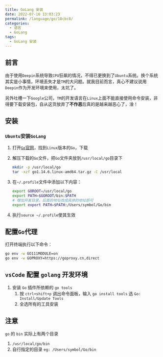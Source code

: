 ```yaml
---
title: GoLang 安装
date: 2022-07-16 13:03:23
permalink: /language/go/18cbc8/
categories:
  - 语言
  - GoLang
tags:
  - GoLang 安装
---
```


## 前言

由于使用`Deepin`系统导致`CPU`狂飙的情况，不得已更换到了`Ubuntu`系统。换个系统其实是小事情，环境丢失才是`TM`的大问题。就我目前而言，真心不建议说用`Deepin`作为开发环境来使用，太坑了。

另外吐槽一下`Google`公司，`TM`的开发语言在`Linux`上面不能直接使用命令安装，非得要下载安装包，自从这货放弃了**不作恶**后真的是越来越恶心了，淦！

<!-- more -->

<InArticleAdsense
    data-ad-client="ca-pub-1725717718088510"
    data-ad-slot="4281148213">
</InArticleAdsense>

## 安装

### `Ubuntu`安装`GoLang`

1. 打开[`Go`官网](https://golang.org/dl/)，找到`Linux`版本的`Go`，下载

2. 解压下载的`Go`文件，把`Go`文件夹放到`/usr/local/go`目录下

   ``` bash
   mkdir -p /usr/local/go
   tar -xzf go1.14.6.linux-amd64.tar.gz -C /usr/local
   ```

3. 在`~/.profile`文件中添加以下内容：

   ``` bash
   export GOROOT=/usr/local/go
   export PATH=$GOROOT/bin:$PATH
   # 增加开发目录，后面的地址改成具体的地址即可
   export export PATH=$PATH:/Users/symbol/Go/bin
   ```

4. 执行`source ~/.profile`使其生效

## 配置`Go`代理

打开终端执行以下命令：

``` bash
go env -w GO111MODULE=on
go env -w GOPROXY=https://goproxy.cn,direct
```

## `vsCode` 配置 `golang` 开发环境

1. 安装 `Go` 插件所依赖的 `go tools`
   1. 按 `ctrl+shift+p` 调出命令面板，输入 `go install tools` 选 `Go: Install/Update Tools`
   2. 全选所有的工具安装

## 注意

`go` 的 `bin` 实际上有两个目录
1. `/usr/local/go/bin`
2. 自行指定的目录 `eg: /Users/symbol/Go/bin`
